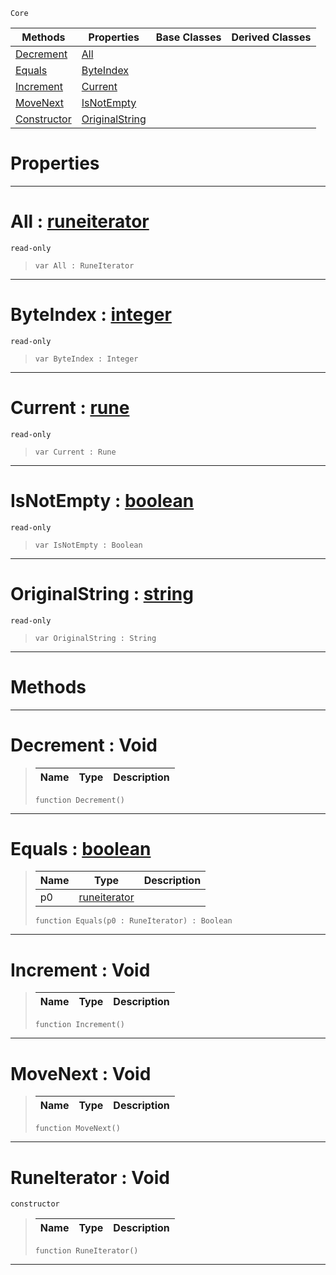  `Core`

|Methods|Properties|Base Classes|Derived Classes|
|---|---|---|---|
|[ Decrement](https://plasmaengine.github.io/PlasmaDocs/Plasma1/C++/code_reference/lightning_base_types/runeiterator.markdown#decrement-void)|[ All](https://plasmaengine.github.io/PlasmaDocs/Plasma1/C++/code_reference/lightning_base_types/runeiterator.markdown#all-plasma-engine-document)| | |
|[ Equals](https://plasmaengine.github.io/PlasmaDocs/Plasma1/C++/code_reference/lightning_base_types/runeiterator.markdown#equals-plasma-engine-docum)|[ ByteIndex](https://plasmaengine.github.io/PlasmaDocs/Plasma1/C++/code_reference/lightning_base_types/runeiterator.markdown#byteindex-plasma-engine-do)| | |
|[ Increment](https://plasmaengine.github.io/PlasmaDocs/Plasma1/C++/code_reference/lightning_base_types/runeiterator.markdown#increment-void)|[ Current](https://plasmaengine.github.io/PlasmaDocs/Plasma1/C++/code_reference/lightning_base_types/runeiterator.markdown#current-plasma-engine-docu)| | |
|[ MoveNext](https://plasmaengine.github.io/PlasmaDocs/Plasma1/C++/code_reference/lightning_base_types/runeiterator.markdown#movenext-void)|[ IsNotEmpty](https://plasmaengine.github.io/PlasmaDocs/Plasma1/C++/code_reference/lightning_base_types/runeiterator.markdown#isnotempty-plasma-engine-d)| | |
|[ Constructor](https://plasmaengine.github.io/PlasmaDocs/Plasma1/C++/code_reference/lightning_base_types/runeiterator.markdown#runeiterator-void)|[ OriginalString](https://plasmaengine.github.io/PlasmaDocs/Plasma1/C++/code_reference/lightning_base_types/runeiterator.markdown#originalstring-plasma-engi)| | |


 #  Properties


---  
 #  All : [runeiterator](https://plasmaengine.github.io/PlasmaDocs/Plasma1/C++/code_reference/lightning_base_types/runeiterator.markdown)

 `read-only`

> 
> ``` lang=cpp, name=Lightning
> var All : RuneIterator


---  
 #  ByteIndex : [integer](https://plasmaengine.github.io/PlasmaDocs/Plasma1/C++/code_reference/lightning_base_types/integer.markdown)

 `read-only`

> 
> ``` lang=cpp, name=Lightning
> var ByteIndex : Integer


---  
 #  Current : [rune](https://plasmaengine.github.io/PlasmaDocs/Plasma1/C++/code_reference/lightning_base_types/rune.markdown)

 `read-only`

> 
> ``` lang=cpp, name=Lightning
> var Current : Rune


---  
 #  IsNotEmpty : [boolean](https://plasmaengine.github.io/PlasmaDocs/Plasma1/C++/code_reference/lightning_base_types/boolean.markdown)

 `read-only`

> 
> ``` lang=cpp, name=Lightning
> var IsNotEmpty : Boolean


---  
 #  OriginalString : [string](https://plasmaengine.github.io/PlasmaDocs/Plasma1/C++/code_reference/lightning_base_types/string.markdown)

 `read-only`

> 
> ``` lang=cpp, name=Lightning
> var OriginalString : String


---  
 #  Methods


---  
 #  Decrement : Void

> 
> |Name|Type|Description|
> |---|---|---|
> ``` lang=cpp, name=Lightning
> function Decrement()
> ``` 


---  
 #  Equals : [boolean](https://plasmaengine.github.io/PlasmaDocs/Plasma1/C++/code_reference/lightning_base_types/boolean.markdown)

> 
> |Name|Type|Description|
> |---|---|---|
> |p0|[runeiterator](https://plasmaengine.github.io/PlasmaDocs/Plasma1/C++/code_reference/lightning_base_types/runeiterator.markdown)| |
> ``` lang=cpp, name=Lightning
> function Equals(p0 : RuneIterator) : Boolean
> ``` 


---  
 #  Increment : Void

> 
> |Name|Type|Description|
> |---|---|---|
> ``` lang=cpp, name=Lightning
> function Increment()
> ``` 


---  
 #  MoveNext : Void

> 
> |Name|Type|Description|
> |---|---|---|
> ``` lang=cpp, name=Lightning
> function MoveNext()
> ``` 


---  
 #  RuneIterator : Void

 `constructor`

> 
> |Name|Type|Description|
> |---|---|---|
> ``` lang=cpp, name=Lightning
> function RuneIterator()
> ``` 


---  
 

 